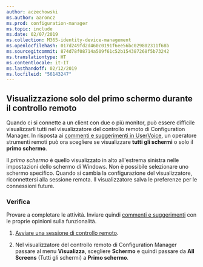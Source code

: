 ```yaml
---
author: aczechowski
ms.author: aaroncz
ms.prod: configuration-manager
ms.topic: include
ms.date: 02/07/2019
ms.collection: M365-identity-device-management
ms.openlocfilehash: 017d249fd2d460c0191f6ee56bc029802311f68b
ms.sourcegitcommit: 874d78f08714a509f61c52b154387268f5b73242
ms.translationtype: HT
ms.contentlocale: it-IT
ms.lasthandoff: 02/12/2019
ms.locfileid: "56143247"
---
```

## <a name="bkmk_rcmulti"></a> Visualizzazione solo del primo schermo durante il controllo remoto
<!--3231732-->

Quando ci si connette a un client con due o più monitor, può essere difficile visualizzarli tutti nel visualizzatore del controllo remoto di Configuration Manager. In risposta ai [commenti e suggerimenti in UserVoice](https://configurationmanager.uservoice.com/forums/300492-ideas/suggestions/34609915-use-sccm-to-remote-control-multiple-monitors), un operatore strumenti remoti può ora scegliere se visualizzare **tutti gli schermi** o solo il **primo schermo**. 

Il *primo schermo* è quello visualizzato in alto all'estrema sinistra nelle impostazioni dello schermo di Windows. Non è possibile selezionare uno schermo specifico. Quando si cambia la configurazione del visualizzatore, riconnettersi alla sessione remota. Il visualizzatore salva le preferenze per le connessioni future. 


### <a name="try-it-out"></a>Verifica

Provare a completare le attività. Inviare quindi [commenti e suggerimenti](/sccm/core/understand/find-help#product-feedback) con le proprie opinioni sulla funzionalità.

1. [Avviare una sessione di controllo remoto](/sccm/core/clients/manage/remote-control/remotely-administer-a-windows-client-computer).  

2. Nel visualizzatore del controllo remoto di Configuration Manager passare al menu **Visualizza**, scegliere **Schermo** e quindi passare da **All Screens** (Tutti gli schermi) a **Primo schermo**.  

